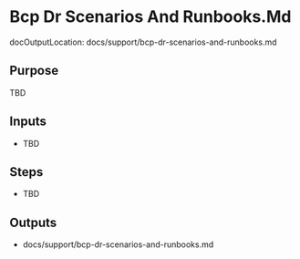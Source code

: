 # Bcp Dr Scenarios And Runbooks.Md

docOutputLocation: docs/support/bcp-dr-scenarios-and-runbooks.md

## Purpose

TBD

## Inputs

- TBD

## Steps

- TBD

## Outputs

- docs/support/bcp-dr-scenarios-and-runbooks.md
